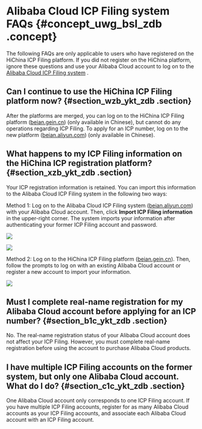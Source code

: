 # Alibaba Cloud ICP Filing system FAQs {#concept_uwg_bsl_zdb .concept}

The following FAQs are only applicable to users who have registered on the HiChina ICP Filing platform. If you did not register on the HiChina platform, ignore these questions and use your Alibaba Cloud account to log on to the [Alibaba Cloud ICP Filing system](https://beian.aliyun.com/) .

## Can I continue to use the HiChina ICP Filing platform now? {#section_wzb_ykt_zdb .section}

After the platforms are merged, you can log on to the HiChina ICP Filing platform \([beian.gein.cn](http://beian.gein.cn/)\) \(only available in Chinese\), but cannot do any operations regarding ICP Filing. To apply for an ICP number, log on to the new platform \([beian.aliyun.com](https://beian.aliyun.com/)\) \(only available in Chinese\).

## What happens to my ICP Filing information on the HiChina ICP registration platform? {#section_xzb_ykt_zdb .section}

Your ICP registration information is retained. You can import this information to the Alibaba Cloud ICP Filing system in the following two ways:

Method 1: Log on to the Alibaba Cloud ICP Filing system \([beian.aliyun.com](https://beian.aliyun.com/)\) with your Alibaba Cloud account. Then, click **Import ICP Filing information** in the upper-right corner. The system imports your information after authenticating your former ICP Filing account and password.

![](http://static-aliyun-doc.oss-cn-hangzhou.aliyuncs.com/assets/img/14212/5263_en-US.png)

![](http://static-aliyun-doc.oss-cn-hangzhou.aliyuncs.com/assets/img/14212/5269_en-US.jpg)

Method 2: Log on to the HiChina ICP Filing platform \([beian.gein.cn](http://beian.gein.cn/)\). Then, follow the prompts to log on with an existing Alibaba Cloud account or register a new account to import your information.

![](http://static-aliyun-doc.oss-cn-hangzhou.aliyuncs.com/assets/img/14223/5508_en-US.jpg)

## Must I complete real-name registration for my Alibaba Cloud account before applying for an ICP number? {#section_b1c_ykt_zdb .section}

No. The real-name registration status of your Alibaba Cloud account does not affect your ICP Filing. However, you must complete real-name registration before using the account to purchase Alibaba Cloud products.

## I have multiple ICP Filing accounts on the former system, but only one Alibaba Cloud account. What do I do? {#section_c1c_ykt_zdb .section}

One Alibaba Cloud account only corresponds to one ICP Filing account. If you have multiple ICP Filing accounts, register for as many Alibaba Cloud accounts as your ICP Filing accounts, and associate each Alibaba Cloud account with an ICP Filing account.

